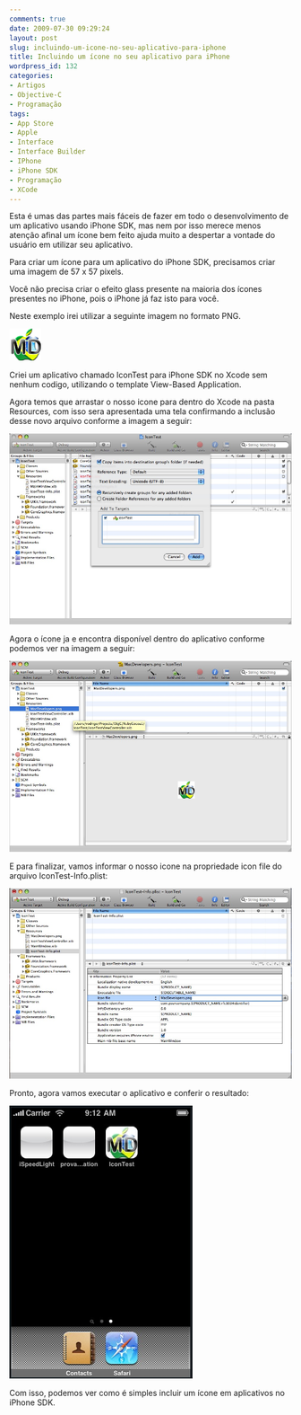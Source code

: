 ```yaml
---
comments: true
date: 2009-07-30 09:29:24
layout: post
slug: incluindo-um-icone-no-seu-aplicativo-para-iphone
title: Incluindo um ícone no seu aplicativo para iPhone
wordpress_id: 132
categories:
- Artigos
- Objective-C
- Programação
tags:
- App Store
- Apple
- Interface
- Interface Builder
- IPhone
- iPhone SDK
- Programação
- XCode
---
```


Esta é umas das partes mais fáceis de fazer em todo o desenvolvimento de um aplicativo usando iPhone SDK, mas nem por isso merece menos atenção afinal um ícone bem feito ajuda muito a despertar a vontade do usuário em utilizar seu aplicativo.

Para criar um ícone para um aplicativo do iPhone SDK, precisamos criar uma imagem de 57 x 57 pixels.

Você não precisa criar o efeito glass presente na maioria dos ícones presentes no iPhone, pois o iPhone já faz isto para você.

Neste exemplo irei utilizar a seguinte imagem no formato PNG.

![Icone MacDevelopers](/images/2009/07/MacDevelopers.png)

Criei um aplicativo chamado IconTest para iPhone SDK no Xcode sem nenhum codigo, utilizando o template View-Based Application.

Agora temos que arrastar o nosso icone para dentro do Xcode na pasta Resources, com isso sera apresentada uma tela confirmando a inclusão desse novo arquivo conforme a imagem a seguir:

![](/images/2009/07/addIcon1.jpg)

Agora o ícone ja e encontra disponível dentro do aplicativo conforme podemos ver na imagem a seguir:

![](/images/2009/07/addIcon2.jpg)

E para finalizar, vamos informar o nosso icone na propriedade icon file do arquivo IconTest-Info.plist:

![](/images/2009/07/addIcon3.jpg)

Pronto, agora vamos executar o aplicativo e conferir o resultado:

![](/images/2009/07/addIcon4.jpg)

Com isso, podemos ver como é simples incluir um ícone em aplicativos no iPhone SDK.
